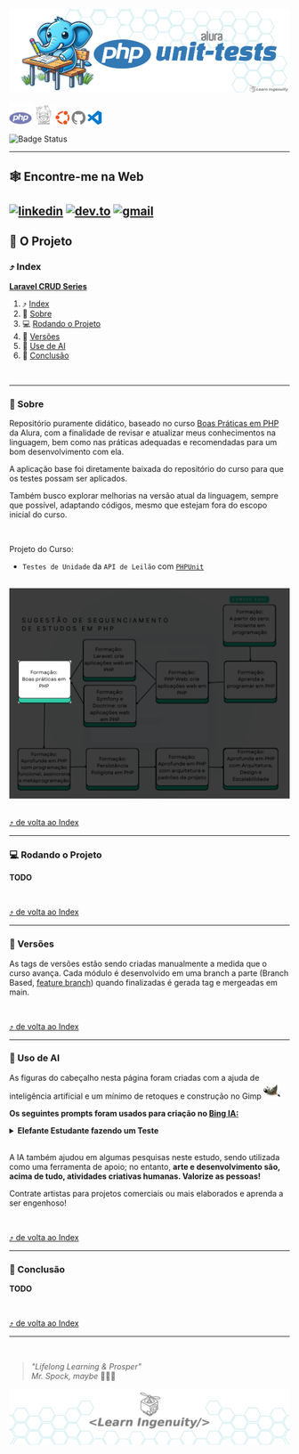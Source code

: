 <a id="php-unit-tests"></a>

<div align="center">

[<img src="./docs/assets/images/layout/header_title.png" alt="um elefante azul, simbolo da linguagem de programação PHP, ANTROPOMÓRFICO sentado em um banco de escola fazendo um teste, como se fosse um estudante do ensino medio. Corpo Inteiro. Estilo cartoon, fundo branco para fácil remoção, cores chapadas" />](#php-unit-tests)

</div>

<!-- 
    icons by:
    https://devicon.dev/
    https://simpleicons.org/
-->
[<img src="./docs/assets/images/icons/php.svg" width="40px" height="40px" alt="PHP logo" title="PHP">](https://www.php.net) [<img src="./docs/assets/images/icons/composer.svg" width="35px" height="35px" alt="Composer logo" title="Composer"/>](https://getcomposer.org/) [<img src="./docs/assets/images/icons/ubuntu.svg" width="25px" height="25px Logo" title="Ubunto" alt="Ubunto" />](https://ubuntu.com/) [<img src="./docs/assets/images/icons/github.svg" width="25px" height="25px" alt="GitHub Logo" title="GitHub">](https://github.com/jtonynet) [<img src="./docs/assets/images/icons/visualstudiocode.svg" width="25px" height="25px" alt="VsCode Logo" title="VsCode">](https://code.visualstudio.com/) 


<!--
[<img src="./docs/assets/images/icons/laravel.svg" width="25px" height="25px" alt="laravel logo" title="Laravel">](https://laravel.com/)  [<img src="./docs/assets/images/icons/mysql.svg" width="50px" height="50px" alt="MySQL Logo" title="MySQL">](https://www.mysql.com/) [<img src="./docs/assets/images/icons/redis.svg" width="25px" height="25px" alt="Redis Logo" title="Redis">](https://redis.com/) [<img src="./docs/assets/images/icons/docker.svg" width="25px" height="25px" alt="Docker Logo" title="Docker">](https://www.docker.com/) [<img src="./docs/assets/images/icons/kubernetes.svg" width="30px" height="30px" alt="Kubernetes Logo" title="Kubernetes">](https://kubernetes.io/) [<img src="./docs/assets/images/icons/swagger.svg" width="25px" height="25px" alt="Swagger Logo" title="Swagger">](https://swagger.io/) [<img src="./docs/assets/images/icons/miro.svg" width="25px" height="25px" alt="Miro Logo" title="Miro">](https://https://miro.com/) [<img src="./docs/assets/images/icons/mermaidjs.svg" width="25px" height="25px" alt="MermaidJS Logo" title="MermaidJS">](https://mermaid.js.org/) [<img src="./docs/assets/images/icons/githubactions.svg" width="25px" height="25px" alt="GithubActions Logo" title="GithubActions">](https://docs.github.com/en/actions) [<img src="./docs/assets/images/icons/gatling.svg" width="35px" height="35px" alt="Gatling Logo" title="Gatling">](https://gatling.com/) [<img src="./docs/assets/images/icons/prometheus.svg" width="25px" height="25px" alt="Prometheus Logo" title="Prometheus">](https://prometheus.io/) [<img src="./docs/assets/images/icons/grafana.svg" width="25px" height="25px" alt="Grafana Logo" title="Grafana">](https://grafana.com/)  [<img src="./docs/assets/images/icons/grafana_loki.png" width="30px" height="30px" alt="Grafana Loki Logo" title="Grafana Loki">](https://grafana.com/oss/loki/) 
--> 


![Badge Status](https://img.shields.io/badge/STATUS-IN_DEVELOPMENT-green) <!--![Badge GitHubActions]()-->

---

## 🕸️ Encontre-me na Web

[![linkedin](https://img.shields.io/badge/Linkedin-0A66C2?style=for-the-badge&logo=linkedin&logoColor=white)](https://www.linkedin.com/in/jos%C3%A9-r-99896a39/) [![dev.to](https://img.shields.io/badge/dev.to-0A0A0A?style=for-the-badge&logo=devdotto&logoColor=white)](https://dev.to/learningenuity) [![gmail](https://img.shields.io/badge/Gmail-D14836?style=for-the-badge&logo=gmail&logoColor=white)](mailto:learningenuity@gmail.com) 
---

## 📁 O Projeto

<a id="index"></a>
### ⤴️ Index

__[Laravel CRUD Series](#php-unit-tests)__<br/>
  1. ⤴️ [Index](#index)
  2. 📗 [Sobre](#about)
  3. 💻 [Rodando o Projeto](#run)
  4. 🔢 [Versões](#versions)
  5. 🤖 [Use de AI](#ia)
  6. 🏁 [Conclusão](#conclusion)
 
<br/>

---

<a id="about"></a>
### 📗 Sobre

Repositório puramente didático, baseado no curso [Boas Práticas em PHP](https://cursos.alura.com.br/formacao-boas-praticas-php) da Alura, com a finalidade de revisar e atualizar meus conhecimentos na linguagem, bem como nas práticas adequadas e recomendadas para um bom desenvolvimento com ela.

A aplicação base foi diretamente baixada do repositório do curso para que os testes possam ser aplicados.

Também busco explorar melhorias na versão atual da linguagem, sempre que possível, adaptando códigos, mesmo que estejam fora do escopo inicial do curso.

<br/>

Projeto do Curso:
- `Testes de Unidade` da `API de Leilão` com [`PHPUnit`](https://phpunit.de/index.html)


<br/>

<div align="center">
  <img src="./docs/assets/images/layout/roadmap_in_here.jpeg" alt=""/>
</div>

<br/>

[⤴️ de volta ao Index](#index)

---

<a id="run"></a>
### 💻 Rodando o Projeto

**TODO**

<br/>

[⤴️ de volta ao Index](#index)

---

<a id="versions"></a>
### 🔢 Versões

As tags de versões estão sendo criadas manualmente a medida que o curso avança. Cada módulo é desenvolvido em uma branch a parte (Branch Based, [feature branch](https://www.atlassian.com/git/tutorials/comparing-workflows/feature-branch-workflow)) quando finalizadas é gerada tag e mergeadas em main.

<br/>

[⤴️ de volta ao Index](#index)

---

<a id="ia"></a>
### 🤖 Uso de AI

As figuras do cabeçalho nesta página foram criadas com a ajuda de inteligência artificial e um mínimo de retoques e construção no Gimp [<img src="./docs/assets/images/icons/gimp.svg" width="30" height="30 " title="Gimp" alt="Gimp Logo" />](https://www.gimp.org/)


__Os seguintes prompts foram usados para criação no  [Bing IA:](https://www.bing.com/images/create/)__


<details>
  <summary><b>Elefante Estudante fazendo um Teste</b></summary>
"um elefante azul, simbolo da linguagem de programação PHP, ANTROPOMÓRFICO sentado em um banco de escola fazendo um teste, como se fosse um estudante do ensino medio. Corpo Inteiro. Estilo cartoon, fundo branco para fácil remoção, cores chapadas"<b>(sic)</b>
</details>

<br/>

A IA também ajudou em algumas pesquisas neste estudo, sendo utilizada como uma ferramenta de apoio; no entanto, __arte e desenvolvimento são, acima de tudo, atividades criativas humanas. Valorize as pessoas!__

Contrate artistas para projetos comerciais ou mais elaborados e aprenda a ser engenhoso!


<br/>

[⤴️ de volta ao Index](#index)

---

<a id="conclusion"></a>
### 🏁 Conclusão

__TODO__


<br/>

[⤴️ de volta ao Index](#index)

---

<a id="footer"></a>

<br/>

>  _"Lifelong Learning & Prosper"_
> <br/> 
>  _Mr. Spock, maybe_   🖖🏾🚀

<div align="center">
    <a href="#footer">
        <img src="./docs/assets/images/layout/footer_learn_ingenuity_bg_hexagonal.png" />
    </a>
</div>


<!--  

TODO: Finalidade didatica. Levar para Wiki/Confluence/Obsidian comum


PHPUnit no PHP 8.1 ou superior:
```bash
composer require --dev phpunit/phpunit ^10
```

Instalando phpcs globalmente
```bash
composer global require "squizlabs/php_codesniffer=*"
```

Pressione `Ctrl + ,` pesquise por `php`, clique nele e depois no link 
`editar em settings.json` e adicione a seguinte linha ao final do settings.json
```json
 "phpcs.executablePath": "/home/jtony/.config/composer/vendor/bin/phpcs"
```

Crie um arquivo (ou use um do projeto) com as definicoes do phpcs chamado
`phpcs.xml` e entao execute o seguinte comando:
```bash
phpcs --standard=phpcs.xml .
```


RODANDO TESTES:
```bash
./vendor/bin/phpunit --colors tests
 ```
-->